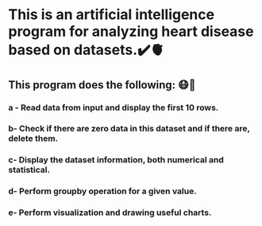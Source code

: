# This is an artificial intelligence program for analyzing heart disease based on datasets.✔️🫀
## This program does the following: 😷🥼
### a - Read data from input and display the first 10 rows.
### b- Check if there are zero data in this dataset and if there are, delete them.
### c- Display the dataset information, both numerical and statistical.
### d- Perform groupby operation for a given value.
### e- Perform visualization and drawing useful charts.

